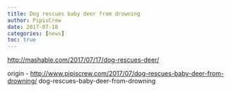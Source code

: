 ```yaml
---
title: Dog rescues baby deer from drowning
author: PipisCrew
date: 2017-07-18
categories: [news]
toc: true
---
```


http://mashable.com/2017/07/17/dog-rescues-deer/

origin - http://www.pipiscrew.com/2017/07/dog-rescues-baby-deer-from-drowning/ dog-rescues-baby-deer-from-drowning